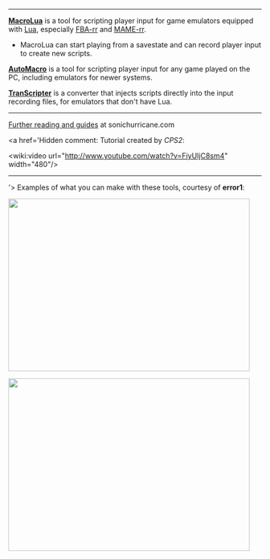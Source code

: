 
---

**[MacroLua](MacroLuaDocumentation.md)** is a tool for scripting player input for game emulators equipped with [Lua](http://wiki.emulua.com/), especially [FBA-rr](http://code.google.com/p/fbarr/) and [MAME-rr](http://code.google.com/p/mame-rr/).

<a href='Hidden comment: 
[http://img709.imageshack.us/img709/4647/macroluasfz2alj2.png]
'></a>

  * MacroLua can start playing from a savestate and can record player input to create new scripts.

**[AutoMacro](AutoMacroDocumentation.md)** is a tool for scripting player input for any game played on the PC, including emulators for newer systems.

<a href='Hidden comment: 
[http://img100.imageshack.us/img100/8995/roserose60.jpg]
'></a>

**[TranScripter](TranScripterDocumentation.md)** is a converter that injects scripts directly into the input recording files, for emulators that don't have Lua.


---

[Further reading and guides](http://sonichurricane.com/?page_id=5000) at sonichurricane.com

<a href='Hidden comment: 
Tutorial created by *CPS2*:

<wiki:video url="http://www.youtube.com/watch?v=FiyUIjC8sm4" width="480"/>

----
'></a>
Examples of what you can make with these tools, courtesy of **error1**:

<a href='http://www.youtube.com/watch?feature=player_embedded&v=o22DePR7H4M' target='_blank'><img src='http://img.youtube.com/vi/o22DePR7H4M/0.jpg' width='480' height=344 /></a>

<a href='http://www.youtube.com/watch?feature=player_embedded&v=Wg5YaRD7p5s' target='_blank'><img src='http://img.youtube.com/vi/Wg5YaRD7p5s/0.jpg' width='480' height=344 /></a>